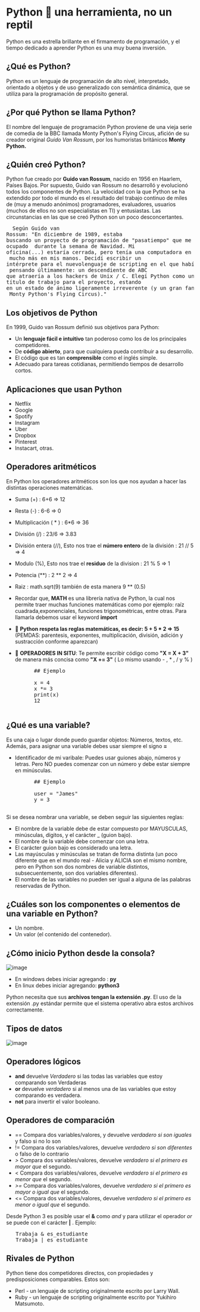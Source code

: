 # Python 🐍 una herramienta, no un reptil
Python es una estrella brillante en el firmamento de programación, y el tiempo dedicado a aprender Python es una muy buena inversión.
## ¿Qué es Python?
Python es un lenguaje de programación de alto nivel, interpretado, orientado a objetos y de uso generalizado con semántica dinámica, que se utiliza para la programación de propósito general.
## ¿Por qué Python se llama Python? 
El nombre del lenguaje de programación Python proviene de una vieja serie de comedia de la BBC llamada Monty Python's Flying Circus, afición de su creador original *Guido Van Rossum*, por los humoristas británicos **Monty Python.** 
## ¿Quién creó Python?
Python fue creado por **Guido van Rossum**, nacido en 1956 en Haarlem, Países Bajos. Por supuesto, Guido van Rossum no desarrolló y evolucionó todos los componentes de Python.
La velocidad con la que Python se ha extendido por todo el mundo es el resultado del trabajo continuo de miles de (muy a menudo anónimos) programadores, evaluadores, usuarios (muchos de ellos no son especialistas en TI) y entusiastas.
Las circunstancias en las que se creó Python son un poco desconcertantes.
    <pre>
        <span class="pl-c"> Según Guido van Rossum:</span>
        <span class="pl-s1">"En diciembre de 1989, estaba buscando un proyecto de programación de "pasatiempo" que me mantendría ocupado </span>
        <span class="pl-s1">durante la semana de Navidad. Mi oficina(...) estaría cerrada, pero tenía una computadora en casa y no </span>
        <span class="pl-s1">mucho más en mis manos. Decidí escribir un intérprete para el nuevolenguaje de scripting en el que había estado </span>
        <span class="pl-s1">pensando últimamente: un descendiente de ABC que atraería a los hackers de Unix / C. Elegí  Python como un título</span>
        <span class="pl-s1">de trabajo para el proyecto, estando en un estado de ánimo ligeramente irreverente (y un gran fanático de </span>
        <span class="pl-s1">Monty Python's Flying Circus)."</span>
    </pre> 
## Los objetivos de Python
En 1999, Guido van Rossum definió sus objetivos para Python:
* Un **lenguaje fácil e intuitivo** tan poderoso como los de los principales competidores.
* De **código abierto**, para que cualquiera pueda contribuir a su desarrollo.
* El código que es tan **comprensible** como el inglés simple.
* Adecuado para tareas cotidianas, permitiendo tiempos de desarrollo cortos.

## Aplicaciones que usan Python
* Netflix
* Google
* Spotify
* Instagram
* Uber
* Dropbox
* Pinterest
* Instacart, otras.
## Operadores aritméticos 
En Python los operadores aritméticos son los que nos ayudan a hacer las distintas operaciones matemáticas.
- Suma (+) : 6+6 ⇒ 12
- Resta (-) : 6-6 ⇒ 0
- Multiplicación ( * ) : 6*6 ⇒ 36
- División (/) : 23/6 ⇒ 3.83
- División entera (//), Esto nos trae el **número entero** de la división : 21 // 5 ⇒ 4
- Modulo (%), Esto nos trae el **residuo** de la division : 21 % 5 ⇒ 1
- Potencia (**) : 2 ** 2 ⇒ 4
- Raiz : math.sqrt(9) también de esta manera 9 ** (0.5)
- Recordar que, **MATH** es una librería nativa de Python, la cual nos permite traer muchas funciones matemáticas como por ejemplo: raíz cuadrada,exponenciales, funciones trigonométricas, entre otras. Para llamarla debemos usar el keyword **import**

- 📑 **Python respeta las reglas matemáticas, es decir: 5 + 5 * 2 ⇒ 15**  (PEMDAS: parentesis, exponentes, multiplicación, división, adición y sustracción conforme aparezcan)

- 👀 **OPERADORES IN SITU**: Te permite escribir código como **"X = X + 3"** de manera más concisa como **"X += 3"** ( Lo mismo usando - , * , / y % )
    <pre>
        <span class="pl-c">## Ejemplo</span>
        
        <span class="pl-s1">x</span> <span class="pl-c1">=</span> <span class="pl-c1">4</span>
        <span class="pl-s1">x</span> <span class="pl-c1">*=</span> <span class="pl-c1">3</span>
        <span class="pl-en">print</span>(<span class="pl-s1">x</span>)
        <span class="pl-s1">12</span>
    </pre>

## ¿Qué es una variable?
Es una caja o lugar donde puedo guardar objetos: Números, textos, etc. Además, para asignar una variable debes usar siempre el signo **=**
- Identificador de mi varibale: Puedes usar guiones abajo, números y letras. Pero NO puedes comenzar con un número y debe estar siempre en minúsculas. 
    <pre>
        <span class="pl-c">## Ejemplo</span>
        
        <span class="pl-s1">user</span> <span class="pl-c1">=</span> <span class="pl-c1">"James"</span>
        <span class="pl-s1">y</span> <span class="pl-c1">=</span> <span class="pl-c1">3</span>
    </pre>

Si se desea nombrar una variable, se deben seguir las siguientes reglas:
- El nombre de la variable debe de estar compuesto por MAYUSCULAS, minúsculas, dígitos, y el carácter _ (guion bajo).
- El nombre de la variable debe comenzar con una letra.
- El carácter guion bajo es considerado una letra.
- Las mayúsculas y minúsculas se tratan de forma distinta (un poco diferente que en el mundo real - Alicia y ALICIA son el mismo nombre, pero en Python son dos nombres de variable distintos, subsecuentemente, son dos variables diferentes).
- El nombre de las variables no pueden ser igual a alguna de las palabras reservadas de Python.
## ¿Cuáles son los componentes o elementos de una variable en Python?
*  Un nombre.
*  Un valor (el contenido del contenedor).
## ¿Cómo inicio Python desde la consola?
![image](https://user-images.githubusercontent.com/21746170/130538286-316869a2-ebec-4b5f-8aaf-eb4cded53561.png)
- En windows debes iniciar agregando : **py**
- En linux debes iniciar agregando: **python3**

Python necesita que sus **archivos tengan la extensión .py**. El uso de la extensión .py estándar permite que el sistema operativo abra estos archivos correctamente.

## Tipos de datos
![image](https://user-images.githubusercontent.com/21746170/130538900-bde691f3-a98a-4e2d-9734-7a2c1adcf587.png)

## Operadores lógicos
- **and** devuelve *Verdadero* si las todas las variables que estoy comparando son Verdaderas
- **or** devuelve *verdadero* si al menos una de las variables que estoy comparando es verdadera.
- **not**  para invertir el valor booleano.
## Operadores de comparación
- == Compara dos variables/valores, y devuelve *verdadero si son iguales* y falso si no lo son
- != Compara dos variables/valores, devuelve *verdadero si son diferentes* o falso de lo contrario
- *>* Compara dos variables/valores, devuelve *verdadero si el primero es mayor que* el segundo.
- < Compara dos variables/valores, devuelve *verdadero si el primero es menor que* el segundo.
- *>=*  Compara dos variables/valores, devuelve *verdadero si el primero es mayor o igual que* el segundo.
- <= Compara dos variables/valores, devuelve *verdadero si el primero es menor o igual que* el segundo.


 Desde Python 3 es posible usar el **&** como *and* y para utilizar el operador *or* se puede con el carácter **|** . Ejemplo: 
<pre>
   <span class="pl-s1">Trabaja & es_estudiante</span> 
   <span class="pl-en">Trabaja | es_estudiante</span>
</pre>


## Rivales de Python
Python tiene dos competidores directos, con propiedades y predisposiciones comparables. Estos son:
* Perl - un lenguaje de scripting originalmente escrito por Larry Wall.
* Ruby - un lenguaje de scripting originalmente escrito por Yukihiro Matsumoto.
